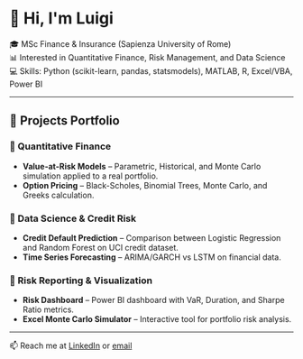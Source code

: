 # 👋 Hi, I'm Luigi

🎓 MSc Finance & Insurance (Sapienza University of Rome)  
📊 Interested in Quantitative Finance, Risk Management, and Data Science  
💻 Skills: Python (scikit-learn, pandas, statsmodels), MATLAB, R, Excel/VBA, Power BI  

---

## 🚀 Projects Portfolio

### 🔹 Quantitative Finance
- **Value-at-Risk Models** – Parametric, Historical, and Monte Carlo simulation applied to a real portfolio.  
- **Option Pricing** – Black-Scholes, Binomial Trees, Monte Carlo, and Greeks calculation.  

### 🔹 Data Science & Credit Risk
- **Credit Default Prediction** – Comparison between Logistic Regression and Random Forest on UCI credit dataset.  
- **Time Series Forecasting** – ARIMA/GARCH vs LSTM on financial data.  

### 🔹 Risk Reporting & Visualization
- **Risk Dashboard** – Power BI dashboard with VaR, Duration, and Sharpe Ratio metrics.  
- **Excel Monte Carlo Simulator** – Interactive tool for portfolio risk analysis.  

---

📫 Reach me at [LinkedIn](https://linkedin.com/in/luigidimuzio) or [email](mailto:luigi.dimu@gmail.com)

